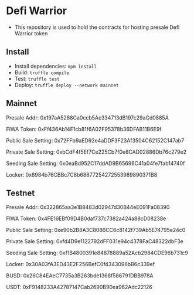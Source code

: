 # Defi Warrior

- This repository is used to hold the contracts for hosting presale Defi Warrior token

## Install

- Install dependencies: `npm install`
- Build: `truffle compile`
- Test: `truffle test`
- Deploy: `truffle deploy --network mainnet`

## Mainnet

Presale Addr: 0x197aA5288Ca0ccb5Ac334713dB197c29aCd0885A

FIWA Token: 0xFf436Ab14F1cb81f6A02F95378b36DFAB11B6E9f

Public Sale Setting: 0x72FFb9aED92e4aDDF3F23Af3504C62152C147ab7

Private Sale Setting: 0xbCdF4f5Ef7Ce225Cb7f0e8CAD02886Db76c279e2

Seeding Sale Setting: 0x0eaBd952C17ddAD9B65696C41a04fe7fab14740f

Locker: 0x8984b76CBBc7C8b68877254272553989890371B8

## Testnet

Presale Addr: 0x322865aa3e1B8483d02947d30B44eE091Fa08390

FIWA Token: 0x4FE16EBf09D4B0daf737c7382a424a88cD08238e

Public Sale Setting: 0xe90b2B8A3C8086CC6c8142f739Ab5E74795e24c0

Private Sale Setting: 0xfd4D9e1122792dFF031e94c4378FaC48322dbF3e

Seeding Sale Setting: 0xf1B4800391e84878889a52Acb2984CDE96b731c9

Locker: 0x30A03fA3ED43E2F256BefC0f4343096bB6c339ef

BUSD: 0x26C84EAeC7735a3B263bde1368f586791DBB978A

USDT: 0xF9148233A42787147Cab2690B90ea962Adc22126